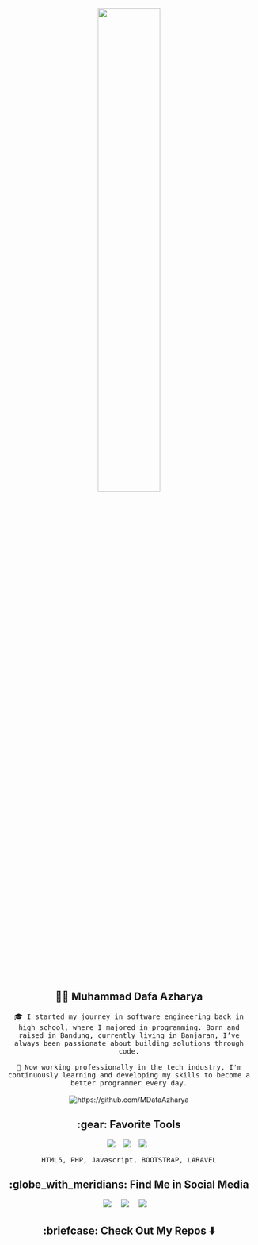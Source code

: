 <div align="center">
    <img src="https://github.com/MDafaAzharya/MDafaAzharya/assets/125567760/d030e3da-964a-4685-ad12-3b3b9ba6559c" width="50%" height="50%" alt="">
</div>

<h2 align="center"> 👨‍💻 Muhammad Dafa Azharya</h2>
<p align="center">
  <samp>
🎓 I started my journey in software engineering back in high school, where I majored in programming. Born and raised in Bandung, currently living in Banjaran, I’ve always been passionate about building solutions through code.
<br><br>
💼 Now working professionally in the tech industry, I'm continuously learning and developing my skills to become a better programmer every day.
  </samp>
  <br> <br>
  <img src="https://komarev.com/ghpvc/?username=MDafaAzharya" alt="https://github.com/MDafaAzharya" />
</p>

<h2 align="center"> :gear:	 Favorite Tools</h2>
<p align="center">
  <img src="https://img.shields.io/badge/PHP-777BB4?style=for-the-badge&logo=php&logoColor=white" />&nbsp;&nbsp;&nbsp;
  <img src="https://img.shields.io/badge/HTML5-E34F26?style=for-the-badge&logo=html5&logoColor=white" />&nbsp;&nbsp;&nbsp;
  <img src="https://img.shields.io/badge/Laravel-FF2D20?style=for-the-badge&logo=laravel&logoColor=white" />&nbsp;&nbsp;
</p>
<p align="center">
  <samp> HTML5, PHP, Javascript, BOOTSTRAP, LARAVEL
      </samp>
</p>

<h2  align="center">:globe_with_meridians: Find Me in Social Media</h2>
<p align="center">
  <a target="_blank"href="https://www.instagram.com/dfazhrya_/?next=%2F&hl=id"><img src="https://img.shields.io/badge/instagram-%230077B5.svg?&style=for-the-badge&logo=instagram&logoColor=white" /></a>&nbsp;&nbsp;&nbsp;&nbsp;
  <a target="_blank"https://github.com/MDafaAzharya"><img src="https://img.shields.io/badge/twitter-%231DA1F2.svg?&style=for-the-badge&logo=github&logoColor=white" /></a>&nbsp;&nbsp;&nbsp;&nbsp;
  <a href="https://mail.google.com/mail/u/0/?pli=1#inbox"><img src="https://img.shields.io/badge/gmail-%23D14836.svg?&style=for-the-badge&logo=gmail&logoColor=white" /></a>&nbsp;&nbsp;&nbsp;&nbsp;
</p>

<h2  align="center">	:briefcase: Check Out My Repos ⬇️ </h2>
<p align="center">
    <a href="https://github.com/MDafaAzharya?tab=repositories"><img src="https://img.shields.io/badge/GITHUB-777BB4?style=for-the-badge&logo=github&logoColor=blue" alt="" ></a>
</p>
